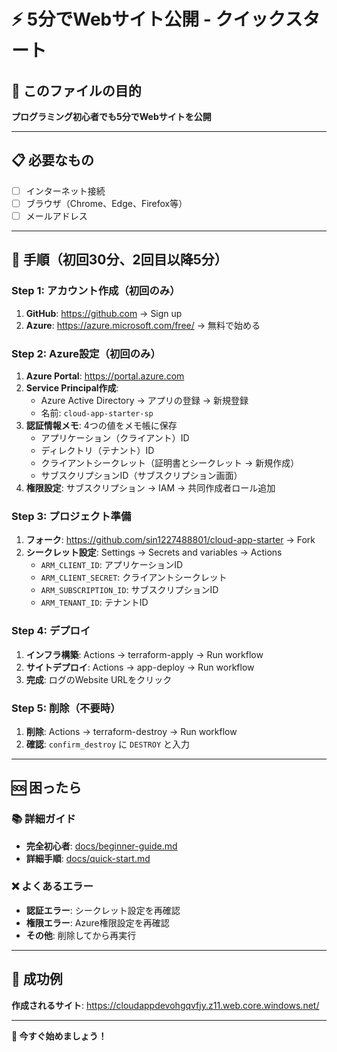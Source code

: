 # ⚡ 5分でWebサイト公開 - クイックスタート

## 🎯 このファイルの目的
**プログラミング初心者でも5分でWebサイトを公開**

---

## 📋 必要なもの
- [ ] インターネット接続
- [ ] ブラウザ（Chrome、Edge、Firefox等）
- [ ] メールアドレス

---

## 🚀 手順（初回30分、2回目以降5分）

### Step 1: アカウント作成（初回のみ）
1. **GitHub**: https://github.com → Sign up
2. **Azure**: https://azure.microsoft.com/free/ → 無料で始める

### Step 2: Azure設定（初回のみ）
1. **Azure Portal**: https://portal.azure.com
2. **Service Principal作成**: 
   - Azure Active Directory → アプリの登録 → 新規登録
   - 名前: `cloud-app-starter-sp`
3. **認証情報メモ**: 4つの値をメモ帳に保存
   - アプリケーション（クライアント）ID
   - ディレクトリ（テナント）ID
   - クライアントシークレット（証明書とシークレット → 新規作成）
   - サブスクリプションID（サブスクリプション画面）
4. **権限設定**: サブスクリプション → IAM → 共同作成者ロール追加

### Step 3: プロジェクト準備
1. **フォーク**: https://github.com/sin1227488801/cloud-app-starter → Fork
2. **シークレット設定**: Settings → Secrets and variables → Actions
   - `ARM_CLIENT_ID`: アプリケーションID
   - `ARM_CLIENT_SECRET`: クライアントシークレット  
   - `ARM_SUBSCRIPTION_ID`: サブスクリプションID
   - `ARM_TENANT_ID`: テナントID

### Step 4: デプロイ
1. **インフラ構築**: Actions → terraform-apply → Run workflow
2. **サイトデプロイ**: Actions → app-deploy → Run workflow
3. **完成**: ログのWebsite URLをクリック

### Step 5: 削除（不要時）
1. **削除**: Actions → terraform-destroy → Run workflow
2. **確認**: `confirm_destroy` に `DESTROY` と入力

---

## 🆘 困ったら

### 📚 詳細ガイド
- **完全初心者**: [docs/beginner-guide.md](docs/beginner-guide.md)
- **詳細手順**: [docs/quick-start.md](docs/quick-start.md)

### ❌ よくあるエラー
- **認証エラー**: シークレット設定を再確認
- **権限エラー**: Azure権限設定を再確認
- **その他**: 削除してから再実行

---

## 🎉 成功例
**作成されるサイト**: https://cloudappdevohgqvfjy.z11.web.core.windows.net/

---

**🚀 今すぐ始めましょう！**
